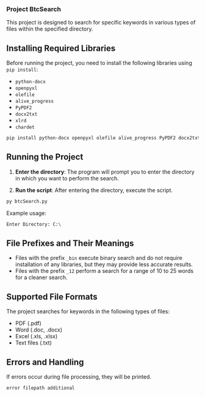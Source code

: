 ### Project BtcSearch

This project is designed to search for specific keywords in various types of files within the specified directory.

## Installing Required Libraries

Before running the project, you need to install the following libraries using `pip install`:

- `python-docx`
- `openpyxl`
- `olefile`
- `alive_progress`
- `PyPDF2`
- `docx2txt`
- `xlrd`
- `chardet`

```bash
pip install python-docx openpyxl olefile alive_progress PyPDF2 docx2txt xlrd chardet
```

## Running the Project

1. **Enter the directory**: The program will prompt you to enter the directory in which you want to perform the search.

2. **Run the script**: After entering the directory, execute the script.

```python
py btcSearch.py
```

Example usage:

```bash
Enter Directory: C:\
```

## File Prefixes and Their Meanings

- Files with the prefix `_bin` execute binary search and do not require installation of any libraries, but they may provide less accurate results.
- Files with the prefix `_12` perform a search for a range of 10 to 25 words for a cleaner search.

## Supported File Formats

The project searches for keywords in the following types of files:

- PDF (.pdf)
- Word (.doc, .docx)
- Excel (.xls, .xlsx)
- Text files (.txt)

## Errors and Handling

If errors occur during file processing, they will be printed.
```
error filepath additional 
